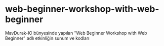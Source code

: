 # web-beginner-workshop-with-web-beginner
MavDurak-IO bünyesinde yapılan "Web Beginner Workshop with Web Beginner" adlı etkinliğin sunum ve kodları
